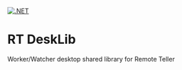 [![.NET](https://github.com/MillieSilva/RT-DeskLib/actions/workflows/dotnet.yml/badge.svg)](https://github.com/MillieSilva/RT-DeskLib/actions/workflows/dotnet.yml)


# RT DeskLib
 Worker/Watcher desktop shared library  for Remote Teller
